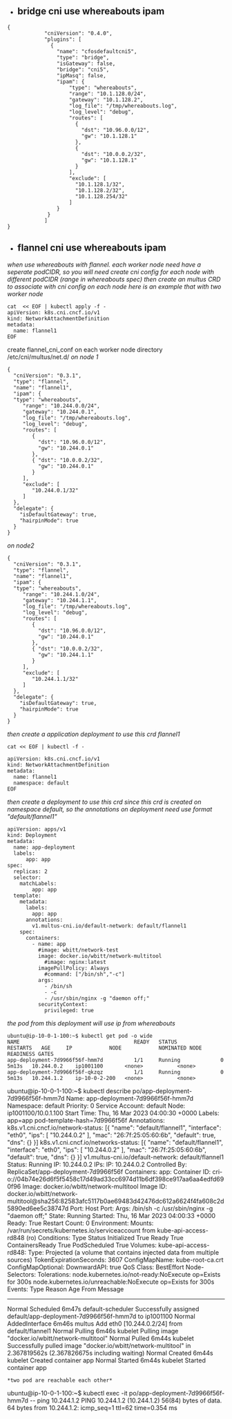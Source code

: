 - ## bridge cni use whereabouts ipam 
```
{
            "cniVersion": "0.4.0",
            "plugins": [
              {
                "name": "cfosdefaultcni5",
                "type": "bridge",
                "isGateway": false,
                "bridge": "cni5",
                "ipMasq": false,
                "ipam": {
                    "type": "whereabouts",
                    "range": "10.1.128.0/24",
                    "gateway": "10.1.128.2",
                    "log_file": "/tmp/whereabouts.log",
                    "log_level": "debug",
                    "routes": [
                      {
                        "dst": "10.96.0.0/12",
                        "gw": "10.1.128.1"
                      },
                      {
                        "dst": "10.0.0.2/32",
                        "gw": "10.1.128.1"
                      }
                    ],
                    "exclude": [
                      "10.1.128.1/32",
                      "10.1.128.2/32",
                      "10.1.128.254/32"
                    ]
                }
             }
            ]
}

```
- ## flannel cni use whereabouts ipam
*when use whereabouts with flannel. each worker node need have a seperate podCIDR, so you will need create cni config for each node with different podCIDR (range in whereabouts spec)*
*then create an multus CRD to associate with cni config on each node*
*here is an example that with two worker node*

```
cat  << EOF | kubectl apply -f - 
apiVersion: k8s.cni.cncf.io/v1
kind: NetworkAttachmentDefinition
metadata:
  name: flannel1
EOF 
```
create flannel_cni_conf on each worker node directory /etc/cni/multus/net.d/
*on node 1*
```
{
  "cniVersion": "0.3.1",
  "type": "flannel",
  "name": "flannel1",
  "ipam": {
  "type": "whereabouts",
     "range": "10.244.0.0/24",
     "gateway": "10.244.0.1",
     "log_file": "/tmp/whereabouts.log",
     "log_level": "debug",
     "routes": [
        {
          "dst": "10.96.0.0/12",
          "gw": "10.244.0.1"
        },
        { "dst": "10.0.0.2/32",
          "gw": "10.244.0.1"
        }
     ],
     "exclude": [
        "10.244.0.1/32"
     ]
  },
  "delegate": {
    "isDefaultGateway": true,
    "hairpinMode": true
  }
}
```
*on node2*
```
{
  "cniVersion": "0.3.1",
  "type": "flannel",
  "name": "flannel1",
  "ipam": {
  "type": "whereabouts",
     "range": "10.244.1.0/24",
     "gateway": "10.244.1.1",
     "log_file": "/tmp/whereabouts.log",
     "log_level": "debug",
     "routes": [
        {
          "dst": "10.96.0.0/12",
          "gw": "10.244.0.1"
        },
        { "dst": "10.0.0.2/32",
          "gw": "10.244.1.1"
        }
     ],
     "exclude": [
        "10.244.1.1/32"
     ]
  },
  "delegate": {
    "isDefaultGateway": true,
    "hairpinMode": true
  }
}
```
*then create a application deployment to use this crd flannel1*


```
cat << EOF | kubectl -f -

apiVersion: k8s.cni.cncf.io/v1
kind: NetworkAttachmentDefinition
metadata:
  name: flannel1
  namespace: default
EOF

```

*then create a deployment to use this crd*
*since this crd is created on namespace default, so the annotations on deployment need use format "default/flannel1"*
```
apiVersion: apps/v1
kind: Deployment
metadata:
  name: app-deployment
  labels:
      app: app
spec:
  replicas: 2
  selector:
    matchLabels:
        app: app
  template:
    metadata:
      labels:
        app: app
      annotations:
        v1.multus-cni.io/default-network: default/flannel1
    spec:
      containers:
        - name: app
          #image: wbitt/network-test
          image: docker.io/wbitt/network-multitool
            #image: nginx:latest
          imagePullPolicy: Always
            #command: ["/bin/sh","-c"]
          args:
            - /bin/sh
            - -c
            - /usr/sbin/nginx -g "daemon off;"
          securityContext:
            privileged: true
```

*the pod from this deployment will use ip from whereabouts*

```
ubuntu@ip-10-0-1-100:~$ kubectl get pod -o wide
NAME                                     READY   STATUS              RESTARTS   AGE     IP            NODE            NOMINATED NODE   READINESS GATES
app-deployment-7d9966f56f-hmm7d          1/1     Running             0          5m13s   10.244.0.2    ip1001100       <none>           <none>
app-deployment-7d9966f56f-qkzqz          1/1     Running             0          5m13s   10.244.1.2    ip-10-0-2-200   <none>           <none>
```
ubuntu@ip-10-0-1-100:~$ kubectl describe po/app-deployment-7d9966f56f-hmm7d
Name:             app-deployment-7d9966f56f-hmm7d
Namespace:        default
Priority:         0
Service Account:  default
Node:             ip1001100/10.0.1.100
Start Time:       Thu, 16 Mar 2023 04:00:30 +0000
Labels:           app=app
                  pod-template-hash=7d9966f56f
Annotations:      k8s.v1.cni.cncf.io/network-status:
                    [{
                        "name": "default/flannel1",
                        "interface": "eth0",
                        "ips": [
                            "10.244.0.2"
                        ],
                        "mac": "26:7f:25:05:60:6b",
                        "default": true,
                        "dns": {}
                    }]
                  k8s.v1.cni.cncf.io/networks-status:
                    [{
                        "name": "default/flannel1",
                        "interface": "eth0",
                        "ips": [
                            "10.244.0.2"
                        ],
                        "mac": "26:7f:25:05:60:6b",
                        "default": true,
                        "dns": {}
                    }]
                  v1.multus-cni.io/default-network: default/flannel1
Status:           Running
IP:               10.244.0.2
IPs:
  IP:           10.244.0.2
Controlled By:  ReplicaSet/app-deployment-7d9966f56f
Containers:
  app:
    Container ID:  cri-o://04b74e26d6f5f5458c17d49ad33cc6974d11b6df398ce917aa6aa4edfd690f96
    Image:         docker.io/wbitt/network-multitool
    Image ID:      docker.io/wbitt/network-multitool@sha256:82583afc5117b0ae69483d42476dc612a6624f4fa608c2d5890ed6ee5c38747d
    Port:          <none>
    Host Port:     <none>
    Args:
      /bin/sh
      -c
      /usr/sbin/nginx -g "daemon off;"
    State:          Running
      Started:      Thu, 16 Mar 2023 04:00:33 +0000
    Ready:          True
    Restart Count:  0
    Environment:    <none>
    Mounts:
      /var/run/secrets/kubernetes.io/serviceaccount from kube-api-access-rd848 (ro)
Conditions:
  Type              Status
  Initialized       True
  Ready             True
  ContainersReady   True
  PodScheduled      True
Volumes:
  kube-api-access-rd848:
    Type:                    Projected (a volume that contains injected data from multiple sources)
    TokenExpirationSeconds:  3607
    ConfigMapName:           kube-root-ca.crt
    ConfigMapOptional:       <nil>
    DownwardAPI:             true
QoS Class:                   BestEffort
Node-Selectors:              <none>
Tolerations:                 node.kubernetes.io/not-ready:NoExecute op=Exists for 300s
                             node.kubernetes.io/unreachable:NoExecute op=Exists for 300s
Events:
  Type    Reason          Age    From               Message
  ----    ------          ----   ----               -------
  Normal  Scheduled       6m47s  default-scheduler  Successfully assigned default/app-deployment-7d9966f56f-hmm7d to ip1001100
  Normal  AddedInterface  6m46s  multus             Add eth0 [10.244.0.2/24] from default/flannel1
  Normal  Pulling         6m46s  kubelet            Pulling image "docker.io/wbitt/network-multitool"
  Normal  Pulled          6m44s  kubelet            Successfully pulled image "docker.io/wbitt/network-multitool" in 2.367819562s (2.367826675s including waiting)
  Normal  Created         6m44s  kubelet            Created container app
  Normal  Started         6m44s  kubelet            Started container app
```
*two pod are reachable each other*
```
ubuntu@ip-10-0-1-100:~$ kubectl exec -it po/app-deployment-7d9966f56f-hmm7d -- ping 10.244.1.2
PING 10.244.1.2 (10.244.1.2) 56(84) bytes of data.
64 bytes from 10.244.1.2: icmp_seq=1 ttl=62 time=0.354 ms
```
